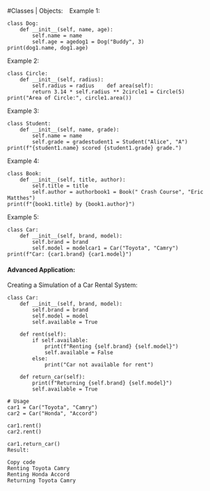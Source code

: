 #Classes | Objects:
``` ```
Example 1:
```
class Dog:
    def __init__(self, name, age):
        self.name = name
        self.age = agedog1 = Dog("Buddy", 3)
print(dog1.name, dog1.age)
```
Example 2:
```
class Circle:
    def __init__(self, radius):
        self.radius = radius    def area(self):
        return 3.14 * self.radius ** 2circle1 = Circle(5)
print("Area of Circle:", circle1.area())
```
Example 3:
```
class Student:
    def __init__(self, name, grade):
        self.name = name
        self.grade = gradestudent1 = Student("Alice", "A")
print(f"{student1.name} scored {student1.grade} grade.")
```
Example 4:
```
class Book:
    def __init__(self, title, author):
        self.title = title
        self.author = authorbook1 = Book(" Crash Course", "Eric Matthes")
print(f"{book1.title} by {book1.author}")
```
Example 5:
```
class Car:
    def __init__(self, brand, model):
        self.brand = brand
        self.model = modelcar1 = Car("Toyota", "Camry")
print(f"Car: {car1.brand} {car1.model}")
```
#### Advanced Application:
Creating a Simulation of a Car Rental System:
```
class Car:
    def __init__(self, brand, model):
        self.brand = brand
        self.model = model
        self.available = True

    def rent(self):
        if self.available:
            print(f"Renting {self.brand} {self.model}")
            self.available = False
        else:
            print("Car not available for rent")

    def return_car(self):
        print(f"Returning {self.brand} {self.model}")
        self.available = True

# Usage
car1 = Car("Toyota", "Camry")
car2 = Car("Honda", "Accord")

car1.rent()
car2.rent()

car1.return_car()
Result:

Copy code
Renting Toyota Camry
Renting Honda Accord
Returning Toyota Camry
```

